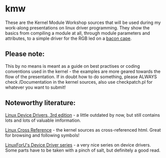 kmw
===

These are the Kernel Module Workshop sources that will be used during my work-along presentations on linux driver programming. They show the basics from compiling a module at all, through module parameters and attributes, to a simple driver for the RGB led on a [bacon cape](http://elinux.org/Bacon_Cape).

Please note:
------------

This by no means is meant as a guide on best practises or coding conventions used in the kernel - the examples are more geared towards the flow of the presentation. If in doubt how to do something, please ALWAYS check /Documentation in the kernel sources, also use checkpatch.pl for whatever you want to submit!

Noteworthy literature:
----------------------

[Linux Device Drivers, 3rd edition](http://lwn.net/Kernel/LDD3/) - a little outdated by now, but still contains lots and lots of valuable imformation.

[Linux Cross Reference](http://lxr.free-electrons.com/) - the kernel sources as cross-referenced html. Great for browsing and following symbols!

[LinuxForU's Device Driver series](http://www.linuxforu.com/tag/linux-device-drivers-series/) - a very nice series on device drivers. Some parts have to be taken with a pinch of salt, but definitely a good read.
